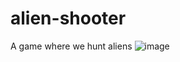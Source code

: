 # alien-shooter
A game where we hunt aliens
![image](https://user-images.githubusercontent.com/94397716/194619680-7149556a-a8b4-4ed6-8cdf-3dfa3189e56b.png)
